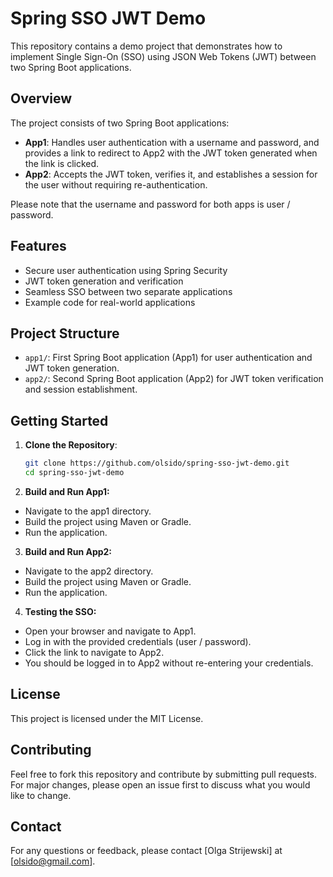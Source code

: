 # Spring SSO JWT Demo

This repository contains a demo project that demonstrates how to implement Single Sign-On (SSO) using JSON Web Tokens (JWT) between two Spring Boot applications.

## Overview

The project consists of two Spring Boot applications:
- **App1**: Handles user authentication with a username and password, and provides a link to redirect to App2 with the JWT token generated when the link is clicked.
- **App2**: Accepts the JWT token, verifies it, and establishes a session for the user without requiring re-authentication.

Please note that the username and password for both apps is user / password.

## Features

- Secure user authentication using Spring Security
- JWT token generation and verification
- Seamless SSO between two separate applications
- Example code for real-world applications

## Project Structure

- `app1/`: First Spring Boot application (App1) for user authentication and JWT token generation.
- `app2/`: Second Spring Boot application (App2) for JWT token verification and session establishment.

## Getting Started

1. **Clone the Repository**:
   ```sh
   git clone https://github.com/olsido/spring-sso-jwt-demo.git
   cd spring-sso-jwt-demo
   
2. **Build and Run App1:**
- Navigate to the app1 directory.
- Build the project using Maven or Gradle.
- Run the application.

3. **Build and Run App2:**
- Navigate to the app2 directory.
- Build the project using Maven or Gradle.
- Run the application.

4. **Testing the SSO:**
- Open your browser and navigate to App1.
- Log in with the provided credentials (user / password).
- Click the link to navigate to App2.
- You should be logged in to App2 without re-entering your credentials.

## License

This project is licensed under the MIT License.

## Contributing

Feel free to fork this repository and contribute by submitting pull requests. For major changes, please open an issue first to discuss what you would like to change.

## Contact

For any questions or feedback, please contact [Olga Strijewski] at [olsido@gmail.com].
